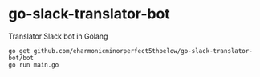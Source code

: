 # go-slack-translator-bot
Translator Slack bot in Golang

```
go get github.com/eharmonicminorperfect5thbelow/go-slack-translator-bot/bot
go run main.go
```